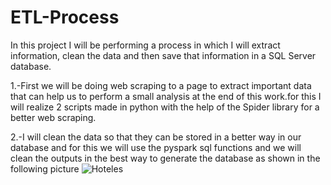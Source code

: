 # ETL-Process
In this project I will be performing a process in which I will extract information, clean the data and then save that information in a SQL Server database.

1.-First we will be doing web scraping to a page to extract important data that can help us to perform a small analysis at the end of this work.for this I will realize 2 scripts made in python with the help of the Spider library for a better web scraping. 

2.-I will clean the data so that they can be stored in a better way in our database and for this we will use the pyspark sql functions and we will clean the outputs in the best way to generate the database as shown in the following picture
![Hoteles](https://github.com/DaniArguelles/ETL-Process/assets/63215049/05cb5388-400d-4791-874f-36f19a7a9b39)
